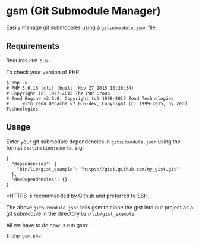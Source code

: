 gsm (Git Submodule Manager)
===========================

Easily manage git submodules using a `gitsubmodule.json` file.

Requirements
------------

Requires `PHP 5.6+`.

To check your version of PHP:

    $ php -v
    # PHP 5.6.16 (cli) (built: Nov 27 2015 10:28:34)
    # Copyright (c) 1997-2015 The PHP Group
    # Zend Engine v2.6.0, Copyright (c) 1998-2015 Zend Technologies
    #     with Zend OPcache v7.0.6-dev, Copyright (c) 1999-2015, by Zend Technologies

Usage
-----

Enter your git submodule dependencies in `gitsubmodule.json` using the format `destination:source`, e.g:

    {
      "dependencies": {
        "bin/lib/gist_example": "https://gist.github.com/my_gist.git"
      }, 
      "devDependencies": {}
    }

*HTTPS is recommended by Github and preferred to SSH.

The above `gitsubmodule.json` tells gsm to clone the gist into our project as a git submodule in the directory `bin/lib/gist_example`.

All we have to do now is run gsm:

    $ php gsm.phar



